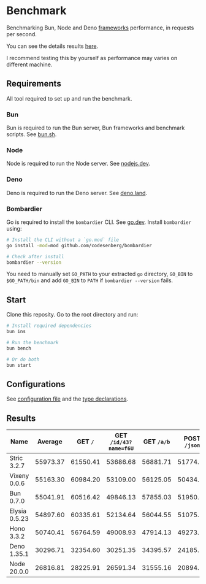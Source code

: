 # Benchmark
Benchmarking Bun, Node and Deno [frameworks](/src) performance, in requests per second.

You can see the details results [here](/results/index.md). 

I recommend testing this by yourself as performance may varies on different machine.

## Requirements
All tool required to set up and run the benchmark.

### Bun
Bun is required to run the Bun server, Bun frameworks and benchmark scripts. See [bun.sh](https://bun.sh).

### Node
Node is required to run the Node server. See [nodejs.dev](https://nodejs.dev).

### Deno
Deno is required to run the Deno server. See [deno.land](https://deno.land).

### Bombardier
Go is required to install the `bombardier` CLI. See [go.dev](https://go.dev).
Install `bombardier` using:
```bash
# Install the CLI without a `go.mod` file
go install -mod=mod github.com/codesenberg/bombardier

# Check after install
bombardier --version
```
You need to manually set `GO_PATH` to your extracted `go` directory, `GO_BIN` to `$GO_PATH/bin` and add `GO_BIN` to `PATH` if `bombardier --version` fails.

## Start
Clone this reposity. Go to the root directory and run:
```bash
# Install required dependencies
bun ins

# Run the benchmark
bun bench

# Or do both
bun start
```

## Configurations
See [configuration file](/config.ts) and the [type declarations](/lib/types.ts). 

## Results

| Name | Average | GET `/` | GET `/id/43?name=f6U` | GET `/a/b` | POST `/json` |
| --- | --- | --- | --- | --- | --- | 
| Stric 3.2.7 | 55973.37 | 61550.41 | 53686.68 | 56881.71 | 51774.69 |
| Vixeny 0.0.6 | 55163.30 | 60984.20 | 53109.00 | 56125.05 | 50434.94 |
| Bun 0.7.0 | 55041.91 | 60516.42 | 49846.13 | 57855.03 | 51950.07 |
| Elysia 0.5.23 | 54897.60 | 60335.61 | 52134.64 | 56044.55 | 51075.59 |
| Hono 3.3.2 | 50740.41 | 56764.59 | 49008.93 | 47914.13 | 49273.98 |
| Deno 1.35.1 | 30296.71 | 32354.60 | 30251.35 | 34395.57 | 24185.32 |
| Node 20.0.0 | 26816.81 | 28225.91 | 26591.34 | 31555.16 | 20894.83 |